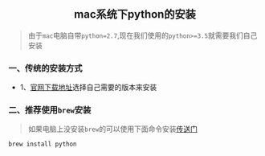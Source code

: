 ## <center>mac系统下python的安装</center>

> 由于`mac`电脑自带`python=2.7`,现在我们使用的`python>=3.5`就需要我们自己安装

### 一、传统的安装方式
* 1、[官网下载地址](https://www.python.org/downloads/)选择自己需要的版本来安装

### 二、推荐使用`brew`安装
> 如果电脑上没安装`brew`的可以使用下面命令安装[传送门](https://brew.sh/)

```py
brew install python
```
